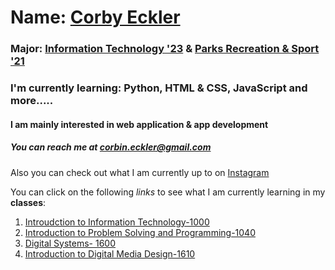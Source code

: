 # Name: [Corby Eckler](https://github.com/corbyt32/corbyt32/blob/main/IMG_1258.jpeg)
### Major: [**Information Technology '23**](http://catalog.missouri.edu/collegeofengineering/informationtechnology/bs-information-technology/) & [**Parks Recreation & Sport '21**](http://catalog.missouri.edu/collegeofagriculturefoodandnaturalresources/parksrecreationsport/bs-parks-recreation-sport/#semesterplan)
### I'm currently learning: Python, HTML & CSS, JavaScript and more.....
#### I am mainly interested in web application & app development
##### You can reach me at corbin.eckler@gmail.com

Also you can check out what I am currently up to on [Instagram](https://www.instagram.com/corby.trent/)

You can click on the following _links_ to see what I am currently learning in my **classes**:

1. [Introudction to Information Technology-1000](https://github.com/corbyt32/corbyt32/edit/main/Readme2.md)
2. [Introduction to Problem Solving and Programming-1040](https://github.com/corbyt32/corbyt32/blob/main/Readme3.md)
3. [Digital Systems- 1600](https://github.com/corbyt32/corbyt32/blob/main/Readme4.md)
4. [Introduction to Digital Media Design-1610](https://github.com/corbyt32/corbyt32/blob/main/Readme5.md)

